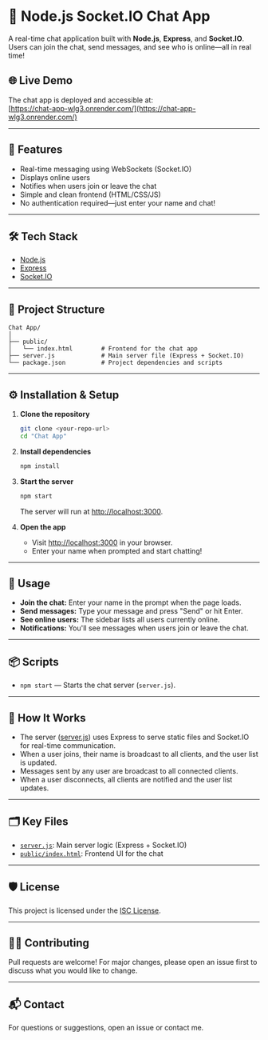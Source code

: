 # 💬 Node.js Socket.IO Chat App

A real-time chat application built with **Node.js**, **Express**, and **Socket.IO**. Users can join the chat, send messages, and see who is online—all in real time!

## 🌐 Live Demo

The chat app is deployed and accessible at:  
[https://chat-app-wlg3.onrender.com/](https://chat-app-wlg3.onrender.com/)

---

## 🚀 Features

- Real-time messaging using WebSockets (Socket.IO)
- Displays online users
- Notifies when users join or leave the chat
- Simple and clean frontend (HTML/CSS/JS)
- No authentication required—just enter your name and chat!

---

## 🛠️ Tech Stack

- [Node.js](https://nodejs.org/)
- [Express](https://expressjs.com/)
- [Socket.IO](https://socket.io/)

---

## 📁 Project Structure

```
Chat App/
│
├── public/
│   └── index.html        # Frontend for the chat app
├── server.js             # Main server file (Express + Socket.IO)
└── package.json          # Project dependencies and scripts
```

---

## ⚙️ Installation & Setup

1. **Clone the repository**
   ```bash
   git clone <your-repo-url>
   cd "Chat App"
   ```

2. **Install dependencies**
   ```bash
   npm install
   ```

3. **Start the server**
   ```bash
   npm start
   ```
   The server will run at [http://localhost:3000](http://localhost:3000).

4. **Open the app**
   - Visit [http://localhost:3000](http://localhost:3000) in your browser.
   - Enter your name when prompted and start chatting!

---

## 📝 Usage

- **Join the chat:** Enter your name in the prompt when the page loads.
- **Send messages:** Type your message and press "Send" or hit Enter.
- **See online users:** The sidebar lists all users currently online.
- **Notifications:** You'll see messages when users join or leave the chat.

---

## 📦 Scripts

- `npm start` — Starts the chat server (`server.js`).

---

## 🧩 How It Works

- The server ([server.js](server.js)) uses Express to serve static files and Socket.IO for real-time communication.
- When a user joins, their name is broadcast to all clients, and the user list is updated.
- Messages sent by any user are broadcast to all connected clients.
- When a user disconnects, all clients are notified and the user list updates.

---

## 🗂️ Key Files

- [`server.js`](server.js): Main server logic (Express + Socket.IO)
- [`public/index.html`](public/index.html): Frontend UI for the chat

---

## 🛡️ License

This project is licensed under the [ISC License](LICENSE).

---

## 🙋‍♂️ Contributing

Pull requests are welcome! For major changes, please open an issue first to discuss what you would like to change.

---

## 📬 Contact

For questions or suggestions, open an issue or contact me.